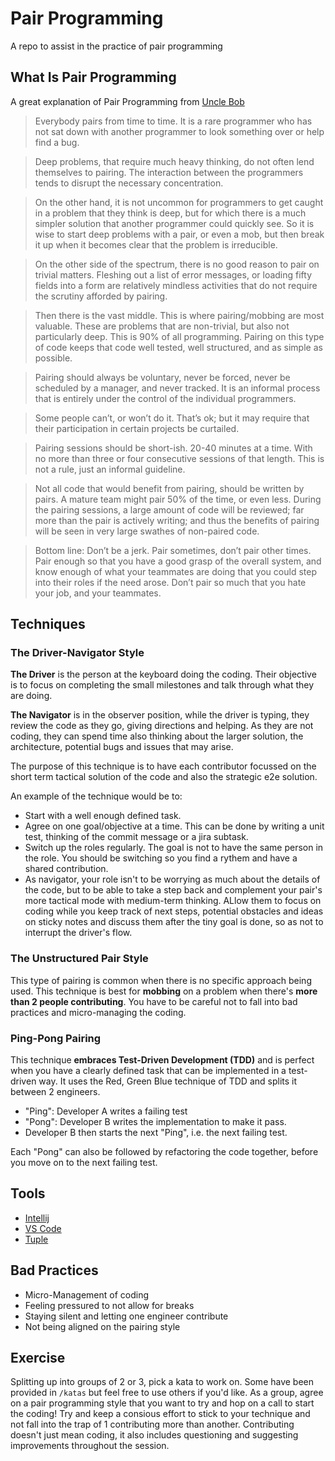 # Pair Programming
A repo to assist in the practice of pair programming 


## What Is Pair Programming

A great explanation of Pair Programming from [Uncle Bob](https://blog.cleancoder.com/uncle-bob/2021/01/17/Pairing.html)
> Everybody pairs from time to time. It is a rare programmer who has not sat down with another programmer to look something over or help find a bug.
 
> Deep problems, that require much heavy thinking, do not often lend themselves to pairing. The interaction between the programmers tends to disrupt the necessary concentration.

> On the other hand, it is not uncommon for programmers to get caught in a problem that they think is deep, but for which there is a much simpler solution that another programmer could quickly see. So it is wise to start deep problems with a pair, or even a mob, but then break it up when it becomes clear that the problem is irreducible.

> On the other side of the spectrum, there is no good reason to pair on trivial matters. Fleshing out a list of error messages, or loading fifty fields into a form are relatively mindless activities that do not require the scrutiny afforded by pairing.

> Then there is the vast middle. This is where pairing/mobbing are most valuable. These are problems that are non-trivial, but also not particularly deep. This is 90% of all programming. Pairing on this type of code keeps that code well tested, well structured, and as simple as possible.

> Pairing should always be voluntary, never be forced, never be scheduled by a manager, and never tracked. It is an informal process that is entirely under the control of the individual programmers.

> Some people can’t, or won’t do it. That’s ok; but it may require that their participation in certain projects be curtailed.

> Pairing sessions should be short-ish. 20-40 minutes at a time. With no more than three or four consecutive sessions of that length. This is not a rule, just an informal guideline.

> Not all code that would benefit from pairing, should be written by pairs. A mature team might pair 50% of the time, or even less. During the pairing sessions, a large amount of code will be reviewed; far more than the pair is actively writing; and thus the benefits of pairing will be seen in very large swathes of non-paired code.

> Bottom line: Don’t be a jerk. Pair sometimes, don’t pair other times. Pair enough so that you have a good grasp of the overall system, and know enough of what your teammates are doing that you could step into their roles if the need arose. Don’t pair so much that you hate your job, and your teammates.


## Techniques
### The Driver-Navigator Style 
     
**The Driver** is the person at the keyboard doing the coding. Their objective is to focus on completing the small milestones and talk through what they are doing.

**The Navigator** is in the observer position, while the driver is typing, they review the code as they go, giving directions and helping. As they are not coding, they can spend time also thinking about the larger solution, the architecture, potential bugs and issues that may arise.

The purpose of this technique is to have each contributor focussed on the short term tactical solution of the code and also the strategic e2e solution.

An example of the technique would be to:

  * Start with a well enough defined task.  
  * Agree on one goal/objective at a time. This can be done by writing a unit test, thinking of the commit message or a jira subtask.
  * Switch up the roles regularly. The goal is not to have the same person in the role. You should be switching so you find a rythem and have a shared contribution.
  * As navigator, your role isn't to be worrying as much about the details of the code, but to be able to take a step back and complement your pair's more tactical mode with medium-term thinking. ALlow them to focus on coding while you keep track of next steps, potential obstacles and ideas on sticky notes and discuss them after the tiny goal is done, so as not to interrupt the driver's flow.

### The Unstructured Pair Style
This type of pairing is common when there is no specific approach being used. This technique is best for **mobbing** on a problem when there's **more than 2 people contributing**. You have to be careful not to fall into bad practices and micro-managing the coding.

### Ping-Pong Pairing
This technique **embraces Test-Driven Development (TDD)** and is perfect when you have a clearly defined task that can be implemented in a test-driven way. It uses the Red, Green Blue technique of TDD and splits it between 2 engineers.

* "Ping": Developer A writes a failing test
* "Pong": Developer B writes the implementation to make it pass.
* Developer B then starts the next "Ping", i.e. the next failing test.

Each "Pong" can also be followed by refactoring the code together, before you move on to the next failing test.



## Tools
 * [Intellij](https://www.jetbrains.com/help/idea/code-with-me.html)
 * [VS Code](https://code.visualstudio.com/learn/collaboration/live-share)
 * [Tuple](https://tuple.app/downloads/)

## Bad Practices
 * Micro-Management of coding
 * Feeling pressured to not allow for breaks
 * Staying silent and letting one engineer contribute 
 * Not being aligned on the pairing style

## Exercise
Splitting up into groups of 2 or 3, pick a kata to work on. Some have been provided in `/katas` but feel free to use others if you'd like. As a group, agree on a pair programming style that you want to try and hop on a call to start the coding! Try and keep a consious effort to stick to your technique and not fall into the trap of 1 contributing more than another. Contributing doesn't just mean coding, it also includes questioning and suggesting improvements throughout the session.
